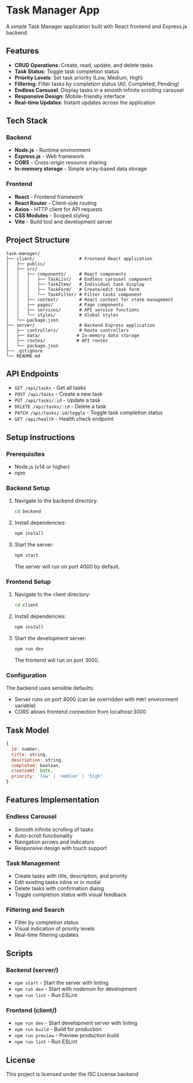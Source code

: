 # Task Manager App

A simple Task Manager application built with React frontend and Express.js backend.

## Features

- **CRUD Operations**: Create, read, update, and delete tasks
- **Task Status**: Toggle task completion status
- **Priority Levels**: Set task priority (Low, Medium, High)
- **Filtering**: Filter tasks by completion status (All, Completed, Pending)
- **Endless Carousel**: Display tasks in a smooth infinite scrolling carousel
- **Responsive Design**: Mobile-friendly interface
- **Real-time Updates**: Instant updates across the application

## Tech Stack

### Backend
- **Node.js** - Runtime environment
- **Express.js** - Web framework
- **CORS** - Cross-origin resource sharing
- **In-memory storage** - Simple array-based data storage

### Frontend
- **React** - Frontend framework
- **React Router** - Client-side routing
- **Axios** - HTTP client for API requests
- **CSS Modules** - Scoped styling
- **Vite** - Build tool and development server

## Project Structure

```
task-manager/
├── client/                 # Frontend React application
│   ├── public/
│   ├── src/
│   │   ├── components/     # React components
│   │   │   ├── TaskList/   # Endless carousel component
│   │   │   ├── TaskItem/   # Individual task display
│   │   │   ├── TaskForm/   # Create/edit task form
│   │   │   └── TaskFilter/ # Filter tasks component
│   │   ├── context/        # React context for state management
│   │   ├── pages/          # Page components
│   │   ├── services/       # API service functions
│   │   └── styles/         # Global styles
│   └── package.json
├── server/                 # Backend Express application
│   ├── controllers/        # Route controllers
│   ├── data/              # In-memory data storage
│   ├── routes/            # API routes
│   └── package.json
├── .gitignore
└── README.md
```

## API Endpoints

- `GET /api/tasks` - Get all tasks
- `POST /api/tasks` - Create a new task
- `PUT /api/tasks/:id` - Update a task
- `DELETE /api/tasks/:id` - Delete a task
- `PATCH /api/tasks/:id/toggle` - Toggle task completion status
- `GET /api/health` - Health check endpoint

## Setup Instructions

### Prerequisites
- Node.js (v14 or higher)
- npm

### Backend Setup
1. Navigate to the backend directory:
   ```bash
   cd beckend
   ```

2. Install dependencies:
   ```bash
   npm install
   ```

3. Start the server:
   ```bash
   npm start
   ```
   The server will run on port 4000 by default.

### Frontend Setup
1. Navigate to the client directory:
   ```bash
   cd client
   ```

2. Install dependencies:
   ```bash
   npm install
   ```

3. Start the development server:
   ```bash
   npm run dev
   ```
   The frontend will run on port 3000.

### Configuration
The backend uses sensible defaults:
- Server runs on port 4000 (can be overridden with `PORT` environment variable)
- CORS allows frontend connection from localhost:3000

## Task Model

```javascript
{
  id: number,
  title: string,
  description: string,
  completed: boolean,
  createdAt: Date,
  priority: 'low' | 'medium' | 'high'
}
```

## Features Implementation

### Endless Carousel
- Smooth infinite scrolling of tasks
- Auto-scroll functionality
- Navigation arrows and indicators
- Responsive design with touch support

### Task Management
- Create tasks with title, description, and priority
- Edit existing tasks inline or in modal
- Delete tasks with confirmation dialog
- Toggle completion status with visual feedback

### Filtering and Search
- Filter by completion status
- Visual indication of priority levels
- Real-time filtering updates

## Scripts

### Backend (server/)
- `npm start` - Start the server with linting
- `npm run dev` - Start with nodemon for development
- `npm run lint` - Run ESLint

### Frontend (client/)
- `npm run dev` - Start development server with linting
- `npm run build` - Build for production
- `npm run preview` - Preview production build
- `npm run lint` - Run ESLint

## License

This project is licensed under the ISC License.backend